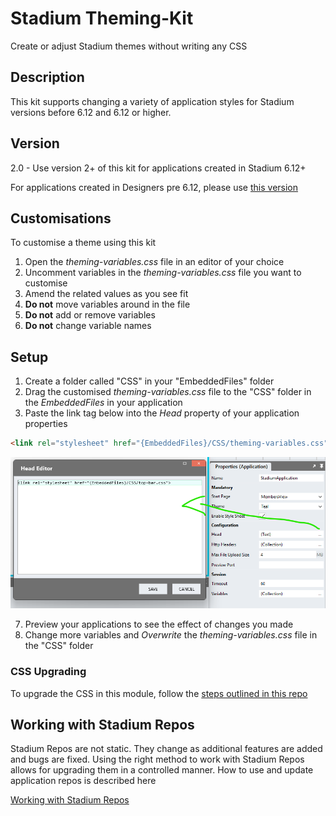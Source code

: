 # Stadium Theming-Kit
Create or adjust Stadium themes without writing any CSS

## Description
This kit supports changing a variety of application styles for Stadium versions before 6.12 and 6.12 or higher. 

## Version
2.0 - Use version 2+ of this kit for applications created in Stadium 6.12+

For applications created in Designers pre 6.12, please use [this version](/pre6.12)

## Customisations
To customise a theme using this kit
1. Open the *theming-variables.css* file in an editor of your choice
2. Uncomment variables in the *theming-variables.css* file you want to customise
3. Amend the related values as you see fit
4. **Do not** move variables around in the file
5. **Do not** add or remove variables
6. **Do not** change variable names

## Setup
1. Create a folder called "CSS" in your "EmbeddedFiles" folder
2. Drag the customised *theming-variables.css* file to the "CSS" folder in the *EmbeddedFiles* in your application
3. Paste the link tag below into the *Head* property of your application properties
```html
<link rel="stylesheet" href="{EmbeddedFiles}/CSS/theming-variables.css">
``` 

![](images/ApplicationHeadProp.png)

7. Preview your applications to see the effect of changes you made
8. Change more variables and *Overwrite* the *theming-variables.css* file in the "CSS" folder

### CSS Upgrading
To upgrade the CSS in this module, follow the [steps outlined in this repo](https://github.com/stadium-software/samples-upgrading)

## Working with Stadium Repos
Stadium Repos are not static. They change as additional features are added and bugs are fixed. Using the right method to work with Stadium Repos allows for upgrading them in a controlled manner. How to use and update application repos is described here 

[Working with Stadium Repos](https://github.com/stadium-software/samples-upgrading)